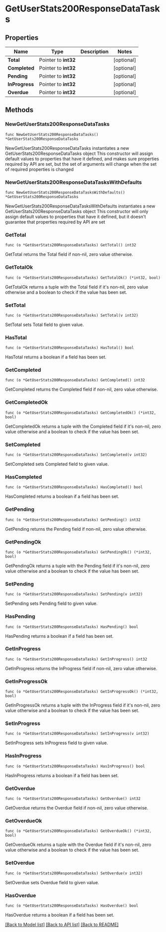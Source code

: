 # GetUserStats200ResponseDataTasks

## Properties

Name | Type | Description | Notes
------------ | ------------- | ------------- | -------------
**Total** | Pointer to **int32** |  | [optional] 
**Completed** | Pointer to **int32** |  | [optional] 
**Pending** | Pointer to **int32** |  | [optional] 
**InProgress** | Pointer to **int32** |  | [optional] 
**Overdue** | Pointer to **int32** |  | [optional] 

## Methods

### NewGetUserStats200ResponseDataTasks

`func NewGetUserStats200ResponseDataTasks() *GetUserStats200ResponseDataTasks`

NewGetUserStats200ResponseDataTasks instantiates a new GetUserStats200ResponseDataTasks object
This constructor will assign default values to properties that have it defined,
and makes sure properties required by API are set, but the set of arguments
will change when the set of required properties is changed

### NewGetUserStats200ResponseDataTasksWithDefaults

`func NewGetUserStats200ResponseDataTasksWithDefaults() *GetUserStats200ResponseDataTasks`

NewGetUserStats200ResponseDataTasksWithDefaults instantiates a new GetUserStats200ResponseDataTasks object
This constructor will only assign default values to properties that have it defined,
but it doesn't guarantee that properties required by API are set

### GetTotal

`func (o *GetUserStats200ResponseDataTasks) GetTotal() int32`

GetTotal returns the Total field if non-nil, zero value otherwise.

### GetTotalOk

`func (o *GetUserStats200ResponseDataTasks) GetTotalOk() (*int32, bool)`

GetTotalOk returns a tuple with the Total field if it's non-nil, zero value otherwise
and a boolean to check if the value has been set.

### SetTotal

`func (o *GetUserStats200ResponseDataTasks) SetTotal(v int32)`

SetTotal sets Total field to given value.

### HasTotal

`func (o *GetUserStats200ResponseDataTasks) HasTotal() bool`

HasTotal returns a boolean if a field has been set.

### GetCompleted

`func (o *GetUserStats200ResponseDataTasks) GetCompleted() int32`

GetCompleted returns the Completed field if non-nil, zero value otherwise.

### GetCompletedOk

`func (o *GetUserStats200ResponseDataTasks) GetCompletedOk() (*int32, bool)`

GetCompletedOk returns a tuple with the Completed field if it's non-nil, zero value otherwise
and a boolean to check if the value has been set.

### SetCompleted

`func (o *GetUserStats200ResponseDataTasks) SetCompleted(v int32)`

SetCompleted sets Completed field to given value.

### HasCompleted

`func (o *GetUserStats200ResponseDataTasks) HasCompleted() bool`

HasCompleted returns a boolean if a field has been set.

### GetPending

`func (o *GetUserStats200ResponseDataTasks) GetPending() int32`

GetPending returns the Pending field if non-nil, zero value otherwise.

### GetPendingOk

`func (o *GetUserStats200ResponseDataTasks) GetPendingOk() (*int32, bool)`

GetPendingOk returns a tuple with the Pending field if it's non-nil, zero value otherwise
and a boolean to check if the value has been set.

### SetPending

`func (o *GetUserStats200ResponseDataTasks) SetPending(v int32)`

SetPending sets Pending field to given value.

### HasPending

`func (o *GetUserStats200ResponseDataTasks) HasPending() bool`

HasPending returns a boolean if a field has been set.

### GetInProgress

`func (o *GetUserStats200ResponseDataTasks) GetInProgress() int32`

GetInProgress returns the InProgress field if non-nil, zero value otherwise.

### GetInProgressOk

`func (o *GetUserStats200ResponseDataTasks) GetInProgressOk() (*int32, bool)`

GetInProgressOk returns a tuple with the InProgress field if it's non-nil, zero value otherwise
and a boolean to check if the value has been set.

### SetInProgress

`func (o *GetUserStats200ResponseDataTasks) SetInProgress(v int32)`

SetInProgress sets InProgress field to given value.

### HasInProgress

`func (o *GetUserStats200ResponseDataTasks) HasInProgress() bool`

HasInProgress returns a boolean if a field has been set.

### GetOverdue

`func (o *GetUserStats200ResponseDataTasks) GetOverdue() int32`

GetOverdue returns the Overdue field if non-nil, zero value otherwise.

### GetOverdueOk

`func (o *GetUserStats200ResponseDataTasks) GetOverdueOk() (*int32, bool)`

GetOverdueOk returns a tuple with the Overdue field if it's non-nil, zero value otherwise
and a boolean to check if the value has been set.

### SetOverdue

`func (o *GetUserStats200ResponseDataTasks) SetOverdue(v int32)`

SetOverdue sets Overdue field to given value.

### HasOverdue

`func (o *GetUserStats200ResponseDataTasks) HasOverdue() bool`

HasOverdue returns a boolean if a field has been set.


[[Back to Model list]](../README.md#documentation-for-models) [[Back to API list]](../README.md#documentation-for-api-endpoints) [[Back to README]](../README.md)


